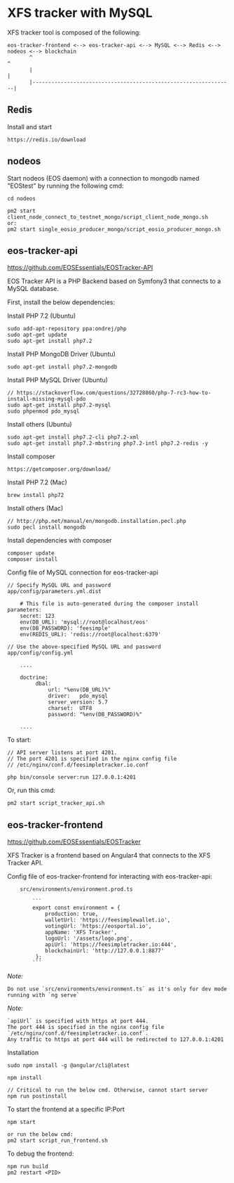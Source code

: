 # XFS tracker with MySQL

XFS tracker tool is composed of the following:

    eos-tracker-frontend <--> eos-tracker-api <--> MySQL <--> Redis <--> nodeos <--> blockchain
           ^                                                                ^
           |                                                                |
           |----------------------------------------------------------------|

## Redis

Install and start

    https://redis.io/download


## nodeos

Start nodeos (EOS daemon) with a connection to mongodb named "EOStest"
by running the following cmd:

    cd nodeos

    pm2 start client_node_connect_to_testnet_mongo/script_client_node_mongo.sh
    or:
    pm2 start single_eosio_producer_mongo/script_eosio_producer_mongo.sh


## eos-tracker-api

https://github.com/EOSEssentials/EOSTracker-API

EOS Tracker API is a PHP Backend based on Symfony3 that connects to a MySQL database.

First, install the below dependencies:

Install PHP 7.2 (Ubuntu)

    sudo add-apt-repository ppa:ondrej/php
    sudo apt-get update
    sudo apt-get install php7.2

Install PHP MongoDB Driver (Ubuntu)

    sudo apt-get install php7.2-mongodb

Install PHP MySQL Driver (Ubuntu)

    // https://stackoverflow.com/questions/32728860/php-7-rc3-how-to-install-missing-mysql-pdo
    sudo apt-get install php7.2-mysql
    sudo phpenmod pdo_mysql

Install others (Ubuntu)

    sudo apt-get install php7.2-cli php7.2-xml
    sudo apt-get install php7.2-mbstring php7.2-intl php7.2-redis -y

 Install composer

    https://getcomposer.org/download/

Install PHP 7.2 (Mac)

    brew install php72

Install others (Mac)

    // http://php.net/manual/en/mongodb.installation.pecl.php
    sudo pecl install mongodb

Install dependencies with composer

    composer update
    composer install

Config file of MySQL connection for eos-tracker-api

    // Specify MySQL URL and password
    app/config/parameters.yml.dist

        # This file is auto-generated during the composer install parameters:
        secret: 123
        env(DB_URL): 'mysql://root@localhost/eos'
        env(DB_PASSWORD): 'feesimple'
        env(REDIS_URL): 'redis://root@localhost:6379'

    // Use the above-specified MySQL URL and password
    app/config/config.yml

        ....

        doctrine:
             dbal:
                 url: "%env(DB_URL)%"
                 driver:   pdo_mysql
                 server_version: 5.7
                 charset:  UTF8
                 password: "%env(DB_PASSWORD)%"

        ....

To start:

    // API server listens at port 4201.
    // The port 4201 is specified in the nginx config file
    // /etc/nginx/conf.d/feesimpletracker.io.conf

    php bin/console server:run 127.0.0.1:4201

Or, run this cmd:

    pm2 start script_tracker_api.sh


## eos-tracker-frontend

https://github.com/EOSEssentials/EOSTracker

XFS Tracker is a frontend based on Angular4 that connects to the XFS Tracker API.

Config file of eos-tracker-frontend for interacting with eos-tracker-api:

        src/environments/environment.prod.ts

            ```
            export const environment = {
                production: true,
                walletUrl: 'https://feesimplewallet.io',
                votingUrl: 'https://eosportal.io',
                appName: 'XFS Tracker',
                logoUrl: '/assets/logo.png',
                apiUrl: 'https://feesimpletracker.io:444',
                blockchainUrl: 'http://127.0.0.1:8877'
             };
            ```

*Note:*

    Do not use `src/environments/environment.ts` as it's only for dev mode running with `ng serve`

*Note:*

    `apiUrl` is specified with https at port 444.
    The port 444 is specified in the nginx config file
    `/etc/nginx/conf.d/feesimpletracker.io.conf`.
    Any traffic to https at port 444 will be redirected to 127.0.0.1:4201

Installation

    sudo npm install -g @angular/cli@latest

    npm install

    // Critical to run the below cmd. Otherwise, cannot start server
    npm run postinstall

To start the frontend at a specific IP:Port

    npm start

    or run the below cmd:
    pm2 start script_run_frontend.sh

To debug the frontend:

    npm run build
    pm2 restart <PID>
